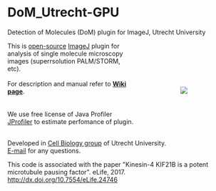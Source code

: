DoM_Utrecht-GPU
===============

Detection of Molecules (DoM) plugin for ImageJ, Utrecht University

<img src="http://katpyxa.info/software/DoM_logox.png" align="right" style="padding:100px"/>This is <a href="http://www.gnu.org/licenses/gpl.html">open-source</a> <a href='http://rsbweb.nih.gov/ij/'>ImageJ</a> plugin for analysis of single molecule microscopy images (superrsolution PALM/STORM, etc).
<br />
<br />
For description and manual refer to <a href="https://github.com/ekatrukha/DoM_Utrecht/wiki"><strong>Wiki page</strong></a>. 
<br />
<br />
<br />
We use free license of Java Profiler <a href="http://www.ej-technologies.com/products/jprofiler/overview.html">JProfiler</a> to estimate perfomance of plugin. 
<br />
<br />

Developed in <a href='http://cellbiology.science.uu.nl/'>Cell Biology group</a> of Utrecht University.  
<a href="mailto:katpyxa@gmail.com">E-mail</a> for any questions.

This code is associated with the paper "Kinesin-4 KIF21B is a potent microtubule pausing factor". eLife, 2017. http://dx.doi.org/10.7554/eLife.24746
